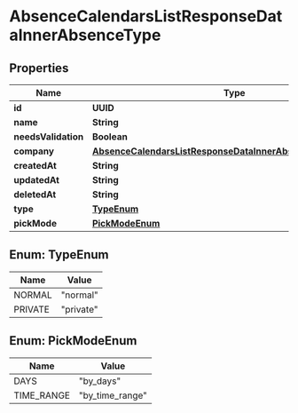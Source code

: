 

# AbsenceCalendarsListResponseDataInnerAbsenceType


## Properties

| Name | Type | Description | Notes |
|------------ | ------------- | ------------- | -------------|
|**id** | **UUID** |  |  [optional] |
|**name** | **String** |  |  [optional] |
|**needsValidation** | **Boolean** |  |  [optional] |
|**company** | [**AbsenceCalendarsListResponseDataInnerAbsenceTypeCompany**](AbsenceCalendarsListResponseDataInnerAbsenceTypeCompany.md) |  |  [optional] |
|**createdAt** | **String** |  |  [optional] |
|**updatedAt** | **String** |  |  [optional] |
|**deletedAt** | **String** |  |  [optional] |
|**type** | [**TypeEnum**](#TypeEnum) |  |  [optional] |
|**pickMode** | [**PickModeEnum**](#PickModeEnum) |  |  [optional] |



## Enum: TypeEnum

| Name | Value |
|---- | -----|
| NORMAL | &quot;normal&quot; |
| PRIVATE | &quot;private&quot; |



## Enum: PickModeEnum

| Name | Value |
|---- | -----|
| DAYS | &quot;by_days&quot; |
| TIME_RANGE | &quot;by_time_range&quot; |



